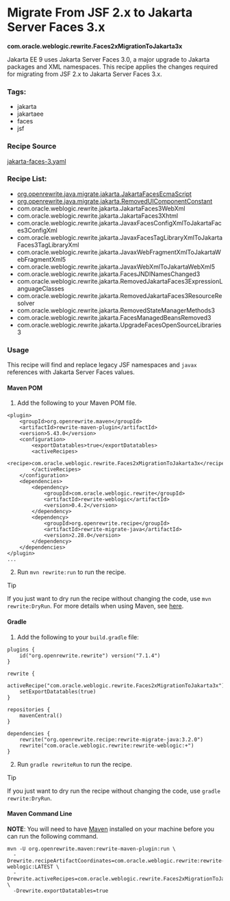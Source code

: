 # Migrate From JSF 2.x to Jakarta Server Faces 3.x
**com.oracle.weblogic.rewrite.Faces2xMigrationToJakarta3x**

Jakarta EE 9 uses Jakarta Server Faces 3.0, a major upgrade to Jakarta packages and XML namespaces. This recipe applies the changes required for migrating from JSF 2.x to Jakarta Server Faces 3.x.

### Tags:
- jakarta
- jakartaee
- faces
- jsf

### Recipe Source

[jakarta-faces-3.yaml](https://github.com/oracle/rewrite-recipes/blob/main/rewrite-weblogic/src/main/resources/META-INF/rewrite/jakarta-faces-3.yaml)

### Recipe List:

- [org.openrewrite.java.migrate.jakarta.JakartaFacesEcmaScript](https://docs.openrewrite.org/recipes/java/migrate/jakarta/jakartafacesecmascript)
- [org.openrewrite.java.migrate.jakarta.RemovedUIComponentConstant](https://docs.openrewrite.org/recipes/java/migrate/jakarta/removeduicomponentconstant)
- com.oracle.weblogic.rewrite.jakarta.JakartaFaces3WebXml
- com.oracle.weblogic.rewrite.jakarta.JakartaFaces3Xhtml
- com.oracle.weblogic.rewrite.jakarta.JavaxFacesConfigXmlToJakartaFaces3ConfigXml
- com.oracle.weblogic.rewrite.jakarta.JavaxFacesTagLibraryXmlToJakartaFaces3TagLibraryXml
- com.oracle.weblogic.rewrite.jakarta.JavaxWebFragmentXmlToJakartaWebFragmentXml5
- com.oracle.weblogic.rewrite.jakarta.JavaxWebXmlToJakartaWebXml5
- com.oracle.weblogic.rewrite.jakarta.FacesJNDINamesChanged3
- com.oracle.weblogic.rewrite.jakarta.RemovedJakartaFaces3ExpressionLanguageClasses
- com.oracle.weblogic.rewrite.jakarta.RemovedJakartaFaces3ResourceResolver
- com.oracle.weblogic.rewrite.jakarta.RemovedStateManagerMethods3
- com.oracle.weblogic.rewrite.jakarta.FacesManagedBeansRemoved3
- com.oracle.weblogic.rewrite.jakarta.UpgradeFacesOpenSourceLibraries3

### Usage

This recipe will find and replace legacy JSF namespaces and `javax` references with Jakarta Server Faces values.

#### Maven POM

1. Add the following to your Maven POM file.
```
<plugin>
    <groupId>org.openrewrite.maven</groupId>
    <artifactId>rewrite-maven-plugin</artifactId>
    <version>5.43.0</version>
    <configuration>
        <exportDatatables>true</exportDatatables>
        <activeRecipes>
            <recipe>com.oracle.weblogic.rewrite.Faces2xMigrationToJakarta3x</recipe>
        </activeRecipes>
    </configuration>
    <dependencies>
        <dependency>
            <groupId>com.oracle.weblogic.rewrite</groupId>
            <artifactId>rewrite-weblogic</artifactId>
            <version>0.4.2</version>
        </dependency>
        <dependency>
            <groupId>org.openrewrite.recipe</groupId>
            <artifactId>rewrite-migrate-java</artifactId>
            <version>2.28.0</version>
        </dependency>
    </dependencies>
</plugin>
...
```
2. Run `mvn rewrite:run` to run the recipe.

> [!TIP]  
> If you just want to dry run the recipe without changing the code, use `mvn rewrite:DryRun`. For more details when using Maven, see [here](https://docs.openrewrite.org/reference/rewrite-maven-plugin).

#### Gradle

1. Add the following to your `build.gradle` file:

```
plugins {
    id("org.openrewrite.rewrite") version("7.1.4")
}

rewrite {
    activeRecipe("com.oracle.weblogic.rewrite.Faces2xMigrationToJakarta3x")
    setExportDatatables(true)
}

repositories {
    mavenCentral()
}

dependencies {
    rewrite("org.openrewrite.recipe:rewrite-migrate-java:3.2.0")
    rewrite("com.oracle.weblogic.rewrite:rewrite-weblogic:+")
}
```
2. Run `gradle rewriteRun` to run the recipe.

> [!TIP]  
> If you just want to dry run the recipe without changing the code, use `gradle rewrite:DryRun`.

#### Maven Command Line

**NOTE**: You will need to have [Maven](https://maven.apache.org/download.cgi) installed on your machine before you can run the following command.

```
mvn -U org.openrewrite.maven:rewrite-maven-plugin:run \
  -Drewrite.recipeArtifactCoordinates=com.oracle.weblogic.rewrite:rewrite-weblogic:LATEST \
  -Drewrite.activeRecipes=com.oracle.weblogic.rewrite.Faces2xMigrationToJakarta3x \
  -Drewrite.exportDatatables=true
  ```
